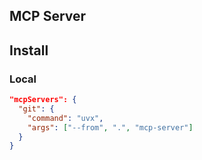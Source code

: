 ## MCP Server

## Install

### Local

```json
"mcpServers": {
  "git": {
    "command": "uvx",
    "args": ["--from", ".", "mcp-server"]
  }
}
```
